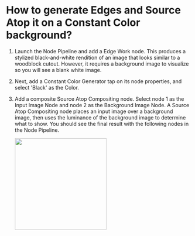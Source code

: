 # How to generate Edges and Source Atop it on a Constant Color background?

1. Launch the Node Pipeline and add a Edge Work node. This produces a stylized black-and-white rendition of an image that looks similar to a woodblock cutout. However, it requires a background image to visualize so you will see a blank white image.

2. Next, add a Constant Color Generator tap on its node properties, and select 'Black' as the Color.  

3. Add a composite Source Atop Compositing node. Select node 1 as the Input Image Node and node 2 as the Background Image Node. A Source Atop Compositing node places an input image over a background image, then uses the luminance of the background image to determine what to show. You should see the final result with the following nodes in the Node Pipeline. 

   <img src="https://user-images.githubusercontent.com/47021297/187807894-deb28d9b-3454-4762-a3fd-f8c530cf6045.PNG" width="250">
